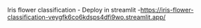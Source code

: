 Iris flower classification - Deploy in streamlit -https://iris-flower-classification-veygfk6co6kdsps4dfi9wo.streamlit.app/
